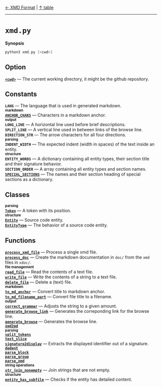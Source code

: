 [&#8592; XMD Format](xmd-format.md) | [&#8593; table](table.md)
***

# `xmd.py`
**Synopsis**

```cpp
python3 xmd.py [<cwd>]
```

## Option
**[`<cwd>`](xmd.py--cwd.md)** &#8213; The current working directory, it might be the github repository.  
## Constants
**`LANG`** &#8213; The language that is used in generated markdown.  
<small>**markdown**</small>  
**[`ANCHOR_CHARS`](xmd.py--anchor_chars.md)** &#8213; Characters in a markdown anchor.  
<small>**output**</small>  
**`LONG_LINE`** &#8213; A horizontal line used before brief descriptions.  
**`SPLIT_LINE`** &#8213; A vertical line used in between links of the browse line.  
**`DIRECTION_STR`** &#8213; The arrow characters for all four directions.  
<small>**parsing**</small>  
**`INDENT_WIDTH`** &#8213; The expected indent (width in spaces) of the text inside an entity.  
<small>**structure**</small>  
**`ENTITY_WORDS`** &#8213; A dictionary containing all entity types, their section title and their signature behavior.  
**`SECTION_ORDER`** &#8213; A array containing all entity types and section names.  
**[`SPECIAL_SECTIONS`](xmd.py--special_sections.md)** &#8213; The names and their section heading of special sections as a dictionary.  
## Classes
<small>**parsing**</small>  
**[`Token`](xmd.py--token.md)** &#8213; A token with its position.  
<small>**structure**</small>  
**[`Entity`](xmd.py--entity.md)** &#8213; Source code entity.  
**[`EntityType`](xmd.py--entitytype.md)** &#8213; The behavior of a source code entity.  
## Functions
**[`process_xmd_file`](xmd.py--process_xmd_file.md)** &#8213; Process a single xmd file.  
**[`process_doc`](xmd.py--process_doc.md)** &#8213; Create the markdown documentation in `doc/` from the `xmd` files in `xdoc/`.  
<small>**file management**</small>  
**[`read_file`](xmd.py--read_file.md)** &#8213; Read the contents of a text file.  
**[`write_file`](xmd.py--write_file.md)** &#8213; Write the contents of a string to a text file.  
**[`delete_file`](xmd.py--delete_file.md)** &#8213; Delete a (text) file.  
<small>**markdown**</small>  
**[`to_md_anchor`](xmd.py--to_md_anchor.md)** &#8213; Convert title to markdown anchor.  
**[`to_md_filename_part`](xmd.py--to_md_filename_part.md)** &#8213; Convert file title to a filename.  
<small>**output**</small>  
**[`correct_grammar`](xmd.py--correct_grammar.md)** &#8213; Adjusts the string to a given amount.  
**[`generate_browse_link`](xmd.py--generate_browse_link.md)** &#8213; Generates the correponding link for the browse line.  
**[`generate_browse`](xmd.py--generate_browse.md)** &#8213; Generates the browse line.  
**[`xmd2md`](xmd.py--xmd2md.md)**  
<small>**parsing**</small>  
**[`split_tokens`](xmd.py--split_tokens.md)**  
**[`text_slice`](xmd.py--text_slice.md)**  
**[`signature2display`](xmd.py--signature2display.md)** &#8213; Extracts the displayed identifier out of a signature.  
**[`dedent`](xmd.py--dedent.md)**  
**[`parse_block`](xmd.py--parse_block.md)**  
**[`parse_group`](xmd.py--parse_group.md)**  
**[`parse_xmd`](xmd.py--parse_xmd.md)**  
<small>**string operations**</small>  
**[`str_join_nonempty`](xmd.py--str_join_nonempty.md)** &#8213; Join strings that are not empty.  
<small>**structure**</small>  
**[`entity_has_subfile`](xmd.py--entity_has_subfile.md)** &#8213; Checks if the entity has detailed content.  
